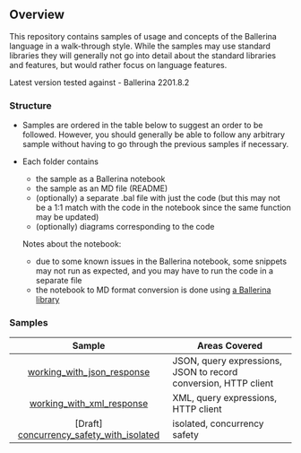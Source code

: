 ## Overview

This repository contains samples of usage and concepts of the Ballerina language in a walk-through style. While the samples may use standard libraries they will generally not go into detail about the standard libraries and features, but would rather focus on language features.

Latest version tested against - Ballerina 2201.8.2

### Structure

- Samples are ordered in the table below to suggest an order to be followed. However, you should generally be able to follow any arbitrary sample without having to go through the previous samples if necessary. 
- Each folder contains 
    - the sample as a Ballerina notebook 
    - the sample as an MD file (README)
    - (optionally) a separate .bal file with just the code (but this may not be a 1:1 match with the code in the notebook since the same function may be updated)
    - (optionally) diagrams corresponding to the code

    Notes about the notebook:
    - due to some known issues in the Ballerina notebook, some snippets may not run as expected, and you may have to run the code in a separate file
    - the notebook to MD format conversion is done using [a Ballerina library](https://github.com/MaryamZi/balnb_to_md)

### Samples

| Sample | Areas Covered |
| :--: | ------------- |
|   [working_with_json_response](working_with_json_response)  | JSON, query expressions, JSON to record conversion, HTTP client |
|   [working_with_xml_response](working_with_xml_response)  | XML, query expressions, HTTP client |
|   [Draft] [concurrency_safety_with_isolated](concurrency_safety_with_isolated)  | isolated, concurrency safety |
